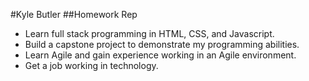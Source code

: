 #Kyle Butler
##Homework Rep

- Learn full stack programming in HTML, CSS, and Javascript.
- Build a capstone project to demonstrate my programming abilities.
- Learn Agile and gain experience working in an Agile environment.
- Get a job working in technology.
